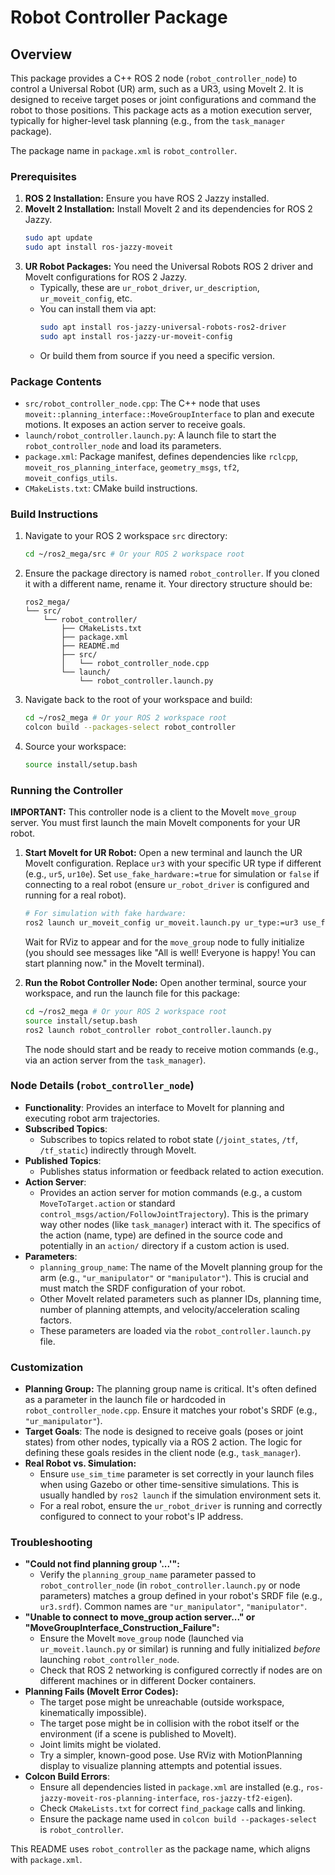 # Robot Controller Package

## Overview

This package provides a C++ ROS 2 node (`robot_controller_node`) to control a Universal Robot (UR) arm, such as a UR3, using MoveIt 2. It is designed to receive target poses or joint configurations and command the robot to those positions. This package acts as a motion execution server, typically for higher-level task planning (e.g., from the `task_manager` package).

The package name in `package.xml` is `robot_controller`.

### Prerequisites

1.  **ROS 2 Installation:** Ensure you have ROS 2 Jazzy installed.
2.  **MoveIt 2 Installation:** Install MoveIt 2 and its dependencies for ROS 2 Jazzy.
    ```bash
    sudo apt update
    sudo apt install ros-jazzy-moveit
    ```
3.  **UR Robot Packages:** You need the Universal Robots ROS 2 driver and MoveIt configurations for ROS 2 Jazzy.
    *   Typically, these are `ur_robot_driver`, `ur_description`, `ur_moveit_config`, etc.
    *   You can install them via apt:
        ```bash
        sudo apt install ros-jazzy-universal-robots-ros2-driver
        sudo apt install ros-jazzy-ur-moveit-config
        ```
    *   Or build them from source if you need a specific version.

### Package Contents

*   `src/robot_controller_node.cpp`: The C++ node that uses `moveit::planning_interface::MoveGroupInterface` to plan and execute motions. It exposes an action server to receive goals.
*   `launch/robot_controller.launch.py`: A launch file to start the `robot_controller_node` and load its parameters.
*   `package.xml`: Package manifest, defines dependencies like `rclcpp`, `moveit_ros_planning_interface`, `geometry_msgs`, `tf2`, `moveit_configs_utils`.
*   `CMakeLists.txt`: CMake build instructions.

### Build Instructions

1.  Navigate to your ROS 2 workspace `src` directory:
    ```bash
    cd ~/ros2_mega/src # Or your ROS 2 workspace root
    ```
2.  Ensure the package directory is named `robot_controller`. If you cloned it with a different name, rename it. Your directory structure should be:
    ```
    ros2_mega/
    └── src/
        └── robot_controller/
            ├── CMakeLists.txt
            ├── package.xml
            ├── README.md
            ├── src/
            │   └── robot_controller_node.cpp
            └── launch/
                └── robot_controller.launch.py
    ```
3.  Navigate back to the root of your workspace and build:
    ```bash
    cd ~/ros2_mega # Or your ROS 2 workspace root
    colcon build --packages-select robot_controller
    ```
4.  Source your workspace:
    ```bash
    source install/setup.bash
    ```

### Running the Controller

**IMPORTANT:** This controller node is a client to the MoveIt `move_group` server. You must first launch the main MoveIt components for your UR robot.

1.  **Start MoveIt for UR Robot:**
    Open a new terminal and launch the UR MoveIt configuration. Replace `ur3` with your specific UR type if different (e.g., `ur5`, `ur10e`).
    Set `use_fake_hardware:=true` for simulation or `false` if connecting to a real robot (ensure `ur_robot_driver` is configured and running for a real robot).
    ```bash
    # For simulation with fake hardware:
    ros2 launch ur_moveit_config ur_moveit.launch.py ur_type:=ur3 use_fake_hardware:=true launch_rviz:=true
    ```
    Wait for RViz to appear and for the `move_group` node to fully initialize (you should see messages like "All is well! Everyone is happy! You can start planning now." in the MoveIt terminal).

2.  **Run the Robot Controller Node:**
    Open another terminal, source your workspace, and run the launch file for this package:
    ```bash
    cd ~/ros2_mega # Or your ROS 2 workspace root
    source install/setup.bash
    ros2 launch robot_controller robot_controller.launch.py
    ```
    The node should start and be ready to receive motion commands (e.g., via an action server from the `task_manager`).

### Node Details (`robot_controller_node`)

*   **Functionality**: Provides an interface to MoveIt for planning and executing robot arm trajectories.
*   **Subscribed Topics**:
    *   Subscribes to topics related to robot state (`/joint_states`, `/tf`, `/tf_static`) indirectly through MoveIt.
*   **Published Topics**:
    *   Publishes status information or feedback related to action execution.
*   **Action Server**:
    *   Provides an action server for motion commands (e.g., a custom `MoveToTarget.action` or standard `control_msgs/action/FollowJointTrajectory`). This is the primary way other nodes (like `task_manager`) interact with it. The specifics of the action (name, type) are defined in the source code and potentially in an `action/` directory if a custom action is used.
*   **Parameters**:
    *   `planning_group_name`: The name of the MoveIt planning group for the arm (e.g., `"ur_manipulator"` or `"manipulator"`). This is crucial and must match the SRDF configuration of your robot.
    *   Other MoveIt related parameters such as planner IDs, planning time, number of planning attempts, and velocity/acceleration scaling factors.
    *   These parameters are loaded via the `robot_controller.launch.py` file.

### Customization

*   **Planning Group:** The planning group name is critical. It's often defined as a parameter in the launch file or hardcoded in `robot_controller_node.cpp`. Ensure it matches your robot's SRDF (e.g., `"ur_manipulator"`).
*   **Target Goals**: The node is designed to receive goals (poses or joint states) from other nodes, typically via a ROS 2 action. The logic for defining these goals resides in the client node (e.g., `task_manager`).
*   **Real Robot vs. Simulation:**
    *   Ensure `use_sim_time` parameter is set correctly in your launch files when using Gazebo or other time-sensitive simulations. This is usually handled by `ros2 launch` if the simulation environment sets it.
    *   For a real robot, ensure the `ur_robot_driver` is running and correctly configured to connect to your robot's IP address.

### Troubleshooting

*   **"Could not find planning group '...'":**
    *   Verify the `planning_group_name` parameter passed to `robot_controller_node` (in `robot_controller.launch.py` or node parameters) matches a group defined in your robot's SRDF file (e.g., `ur3.srdf`). Common names are `"ur_manipulator"`, `"manipulator"`.
*   **"Unable to connect to move_group action server..." or "MoveGroupInterface_Construction_Failure":**
    *   Ensure the MoveIt `move_group` node (launched via `ur_moveit.launch.py` or similar) is running and fully initialized *before* launching `robot_controller_node`.
    *   Check that ROS 2 networking is configured correctly if nodes are on different machines or in different Docker containers.
*   **Planning Fails (MoveIt Error Codes):**
    *   The target pose might be unreachable (outside workspace, kinematically impossible).
    *   The target pose might be in collision with the robot itself or the environment (if a scene is published to MoveIt).
    *   Joint limits might be violated.
    *   Try a simpler, known-good pose. Use RViz with MotionPlanning display to visualize planning attempts and potential issues.
*   **Colcon Build Errors**:
    *   Ensure all dependencies listed in `package.xml` are installed (e.g., `ros-jazzy-moveit-ros-planning-interface`, `ros-jazzy-tf2-eigen`).
    *   Check `CMakeLists.txt` for correct `find_package` calls and linking.
    *   Ensure the package name used in `colcon build --packages-select` is `robot_controller`.

This README uses `robot_controller` as the package name, which aligns with `package.xml`.
